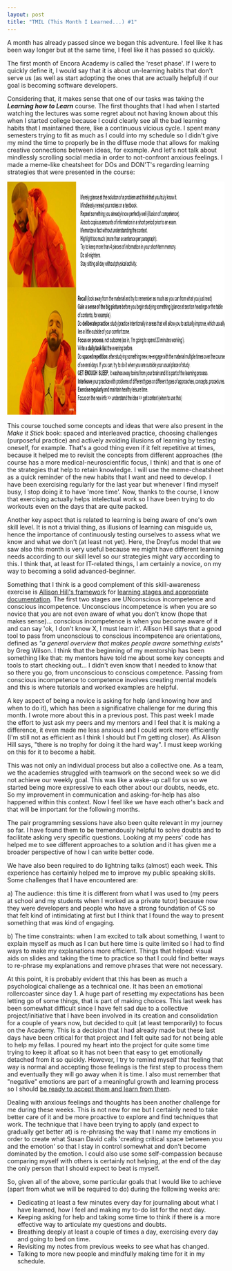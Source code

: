 ```yaml
---
layout: post
title: "TMIL (This Month I Learned...) #1"
---
```

A month has already passed since we began this adventure. I feel like it has been way longer but at the same time, I feel like it has passed so quickly.

The first month of Encora Academy is called the 'reset phase'. If I were to quickly define it, I would say that it is about un-learning habits that don't serve us  (as well as start adopting the ones that are actually helpful) if our goal is becoming software developers. 

Considering that, it makes sense that one of our tasks was taking the ***Learning how to Learn*** course. The first thoughts that I had when I started watching the lectures was some regret about not having known about this when I started college because I could clearly see all the bad learning habits that I maintained there, like a continuous vicious cycle. I spent many semesters trying to fit as much as I could into my schedule so I didn't give my mind the time to properly be in the diffuse mode that allows for making creative connections between ideas, for example. And let's not talk about mindlessly scrolling social media in order to not-confront anxious feelings. I made a meme-like cheatsheet for DOs and DON'T's regarding learning strategies that were presented in the course:

<img src="/img/learninghow2learn.png"  width="960" height="540">

This course touched some concepts and ideas that were also present in the *Make it Stick* book: spaced and interleaved practice, choosing challenges (purposeful practice) and actively avoiding illusions of learning by testing oneself, for example. That's a good thing even if it felt repetitive at times, because it helped me to revisit the concepts from different approaches (the course has a more medical-neuroscientific focus, I think) and that is one of the strategies that help to retain knowledge. I will use the meme-cheatsheet as a quick reminder of the new habits that I want and need to develop. I have been exercising regularly for the last year but whenever I find myself busy, I stop doing it to have 'more time'. Now, thanks to the course, I know that exercising actually helps intelectual work so I have been trying to do workouts even on the days that are quite packed. 

Another key aspect that is related to learning is being aware of one's own skill level. It is not a trivial thing, as illusions of learning can misguide us, hence the importance of continuously testing ourselves to assess what we know and what we don't (at least not yet). Here, the Dreyfus model that we saw also this month is very useful because we might have different learning needs according to our skill level so our strategies might vary according to this. I think that, at least for IT-related things, I am certainly a novice, on my way to becoming a solid advanced-beginner. 

Something that I think is a good complement of this skill-awareness exercise is [Allison Hill's framework](https://youtu.be/757eAoMAAZ8) for [learning stages and appropriate documentation](https://alison.netlify.app/latinr-learn/#38). The first two stages are UNconscious incompetence and conscious incompetence. Unconscious incompetence is when you are so novice that you are not even aware of what you don't know (hope that makes sense)... conscious incompetence is when you become aware of it and can say 'ok, I don't know X, I must learn it'. Allison Hill says that a good tool to pass from unconscious to conscious incompetence are orientations, defined as *"a general overview that makes people aware something exists"* by Greg Wilson. I think that the beginning of my mentorship has been something like that: my mentors have told me about some key concepts and tools to start checking out... I didn't even know that I needed to know that so there you go, from unconscious to conscious competence. Passing from conscious incompetence to competence involves creating mental models and this is where tutorials and worked examples are helpful. 

A key aspect of being a novice is asking for help (and knowing how and when to do it), which has been a significative challenge for me during this month. I wrote more about this in a previous post. This past week I made the effort to just ask my peers and my mentors and I feel that it is making a difference, it even made me less anxious and I could work more efficiently (I'm still not as efficient as I think I should but I'm getting closer). As Allison Hill says, "there is no trophy for doing it the hard way". I must keep working on this for it to become a habit.

This was not only an individual process but also a collective one. As a team, we the academies struggled with teamwork on the second week so we did not achieve our weekly goal. This was like a wake-up call for us so we started being more expressive to each other about our doubts, needs, etc. So my improvement in communication and asking-for-help has also happened within this context. Now I feel like we have each other's back and that will be important for the following months. 

The pair programming sessions have also been quite relevant in my journey so far. I have found them to be tremendously helpful to solve doubts and to facilitate asking very specific questions. Looking at my peers' code has helped me to see different approaches to a solution and it has given me a broader perspective of how I can write better code. 

We have also been required to do lightning talks (almost) each week. This experience has certainly helped me to improve my public speaking skills. Some challenges that I have encountered are: 

a) The audience: this time it is different from what I was used to (my peers at school and my students when I worked as a private tutor) because now they were developers and people who have a strong foundation of CS so that felt kind of intimidating at first but I think that I found the way to present something that was kind of engaging.

b) The time constraints: when I am excited to talk about something, I want to explain myself as much as I can but here time is quite limited so I had to find ways to make my explanations more efficient. Things that helped: visual aids on slides and taking the time to practice so that I could find better ways to re-phrase my explanations and remove phrases that were not necessary.

At this point, it is probably evident that this has been as much a psychological challenge as a technical one. It has been an emotional rollercoaster since day 1. A huge part of resetting my expectations has been letting go of some things, that is part of making choices. This last week has been somewhat difficult since I have felt sad due to a collective project/initiative that I have been involved in its creation and consolidation for a couple of years now, but decided to quit (at least temporarily) to focus on the Academy. This is a decision that I had already made but these last days have been critical for that project and I felt quite sad for not being able to help my fellas. I poured my heart into the project for quite some time trying to keep it afloat so it has not been that easy to get emotionally detached from it so quickly. However, I try to remind myself that feeling that way is normal and accepting those feelings is the first step to process them and eventually they will go away when it is time. I also must remember that "negative" emotions are part of a meaningful growth and learning process so I should [be ready to accept them and learn from them](https://www.facebook.com/susandavidphd/posts/313718106786882). 

Dealing with anxious feelings and thoughts has been another challenge for me during these weeks. This is not new for me but I certainly need to take better care of it and be more proactive to explore and find techniques that work. The technique that I have been trying to apply (and expect to gradually get better at) is re-phrasing the way that I name my emotions in order to create what Susan David calls 'creating critical space between you and the emotion' so that I stay in control somewhat and don't become dominated by the emotion. I could also use some self-compassion because comparing myself with others is certainly not helping, at the end of the day the only person that I should expect to beat is myself.

So, given all of the above, some particular goals that I would like to achieve (apart from what we will be required to do) during the following weeks are:

- Dedicating at least a few minutes every day for journaling about what I have learned, how I feel and making my to-do list for the next day.
- Keeping asking for help and taking some time to think if there is a more effective way to articulate my questions and doubts.
- Breathing deeply at least a couple of times a day, exercising every day and going to bed on time.
- Revisiting my notes from previous weeks to see what has changed.
- Talking to more new people and mindfully making time for it in my schedule.
